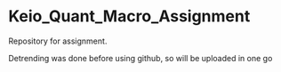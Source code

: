 # Keio_Quant_Macro_Assignment
Repository for assignment.

Detrending was done before using github, so will be uploaded in one go
